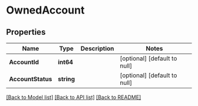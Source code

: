 # OwnedAccount

## Properties
Name | Type | Description | Notes
------------ | ------------- | ------------- | -------------
**AccountId** | **int64** |  | [optional] [default to null]
**AccountStatus** | **string** |  | [optional] [default to null]

[[Back to Model list]](../README.md#documentation-for-models) [[Back to API list]](../README.md#documentation-for-api-endpoints) [[Back to README]](../README.md)

